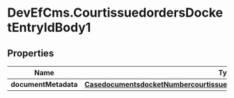 # DevEfCms.CourtissuedordersDocketEntryIdBody1

## Properties
Name | Type | Description | Notes
------------ | ------------- | ------------- | -------------
**documentMetadata** | [**CasedocumentsdocketNumbercourtissuedordersdocketEntryIdDocumentMetadata**](CasedocumentsdocketNumbercourtissuedordersdocketEntryIdDocumentMetadata.md) |  | [optional] 
